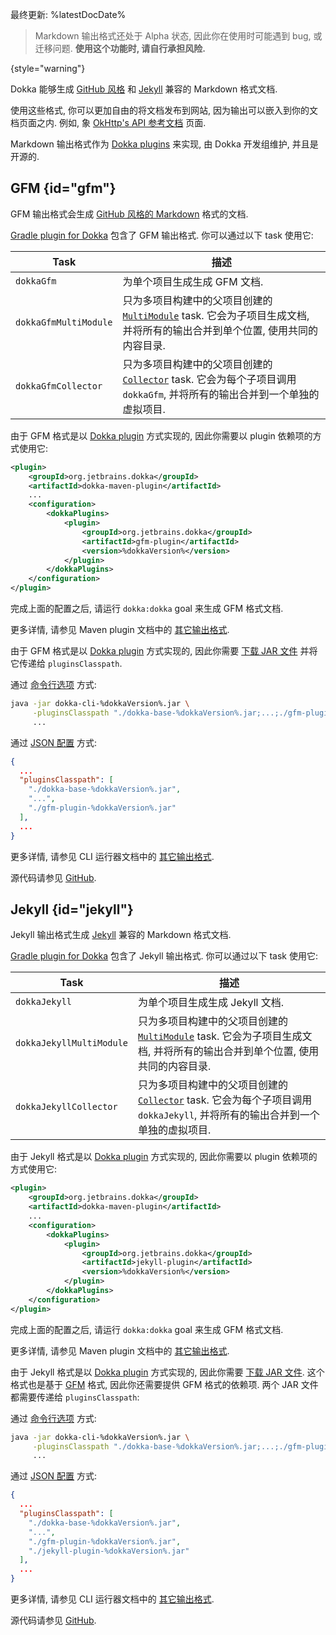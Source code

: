 [//]: # (title: Markdown)

最终更新: %latestDocDate%

> Markdown 输出格式还处于 Alpha 状态, 因此你在使用时可能遇到 bug, 或迁移问题.
> **使用这个功能时, 请自行承担风险.**
>
{style="warning"}

Dokka 能够生成 [GitHub 风格](#gfm) 和 [Jekyll](#jekyll) 兼容的 Markdown 格式文档.

使用这些格式, 你可以更加自由的将文档发布到网站, 因为输出可以嵌入到你的文档页面之内.
例如, 象 [OkHttp's API 参考文档](https://square.github.io/okhttp/4.x/okhttp/okhttp3/) 页面.

Markdown 输出格式作为 [Dokka plugins](dokka-plugins.md) 来实现, 由 Dokka 开发组维护, 并且是开源的.

## GFM {id="gfm"}

GFM 输出格式会生成 [GitHub 风格的 Markdown](https://github.github.com/gfm/) 格式的文档.

<tabs group="build-script">
<tab title="Gradle" group-key="kotlin">

[Gradle plugin for Dokka](dokka-gradle.md) 包含了 GFM 输出格式.
你可以通过以下 task 使用它:

| **Task**              | **描述**                                                                                                             |
|-----------------------|--------------------------------------------------------------------------------------------------------------------|
| `dokkaGfm`            | 为单个项目生成生成 GFM 文档.                                                                                                  |
| `dokkaGfmMultiModule` | 只为多项目构建中的父项目创建的 [`MultiModule`](dokka-gradle.md#multi-project-builds) task. 它会为子项目生成文档, 并将所有的输出合并到单个位置, 使用共同的内容目录. |
| `dokkaGfmCollector`   | 只为多项目构建中的父项目创建的 [`Collector`](dokka-gradle.md#collector-tasks) task. 它会为每个子项目调用 `dokkaGfm`, 并将所有的输出合并到一个单独的虚拟项目.   |

</tab>

<tab title="Maven" group-key="Maven">

由于 GFM 格式是以 [Dokka plugin](dokka-plugins.md#apply-dokka-plugins) 方式实现的,
因此你需要以 plugin 依赖项的方式使用它:

```xml
<plugin>
    <groupId>org.jetbrains.dokka</groupId>
    <artifactId>dokka-maven-plugin</artifactId>
    ...
    <configuration>
        <dokkaPlugins>
            <plugin>
                <groupId>org.jetbrains.dokka</groupId>
                <artifactId>gfm-plugin</artifactId>
                <version>%dokkaVersion%</version>
            </plugin>
        </dokkaPlugins>
    </configuration>
</plugin>
```

完成上面的配置之后, 请运行 `dokka:dokka` goal 来生成 GFM 格式文档.

更多详情, 请参见 Maven plugin 文档中的 [其它输出格式](dokka-maven.md#other-output-formats).

</tab>

<tab title="CLI" group-key="cli">

由于 GFM 格式是以 [Dokka plugin](dokka-plugins.md#apply-dokka-plugins) 方式实现的,
因此你需要
[下载 JAR 文件](https://repo1.maven.org/maven2/org/jetbrains/dokka/gfm-plugin/%dokkaVersion%/gfm-plugin-%dokkaVersion%.jar)
并将它传递给 `pluginsClasspath`.

通过 [命令行选项](dokka-cli.md#run-with-command-line-options) 方式:

```Bash
java -jar dokka-cli-%dokkaVersion%.jar \
     -pluginsClasspath "./dokka-base-%dokkaVersion%.jar;...;./gfm-plugin-%dokkaVersion%.jar" \
     ...
```

通过 [JSON 配置](dokka-cli.md#run-with-json-configuration) 方式:

```json
{
  ...
  "pluginsClasspath": [
    "./dokka-base-%dokkaVersion%.jar",
    "...",
    "./gfm-plugin-%dokkaVersion%.jar"
  ],
  ...
}
```

更多详情, 请参见 CLI 运行器文档中的 [其它输出格式](dokka-cli.md#other-output-formats).

</tab>
</tabs>

源代码请参见 [GitHub](https://github.com/Kotlin/dokka/tree/%dokkaVersion%/dokka-subprojects/plugin-gfm).

## Jekyll {id="jekyll"}

Jekyll 输出格式生成 [Jekyll](https://jekyllrb.com/) 兼容的 Markdown 格式文档.

<tabs group="build-script">
<tab title="Gradle" group-key="kotlin">

[Gradle plugin for Dokka](dokka-gradle.md) 包含了 Jekyll 输出格式.
你可以通过以下 task 使用它:

| **Task**                 | **描述**                                                                                                              |
|--------------------------|---------------------------------------------------------------------------------------------------------------------|
| `dokkaJekyll`            | 为单个项目生成生成 Jekyll 文档.                                                                                                |
| `dokkaJekyllMultiModule` | 只为多项目构建中的父项目创建的 [`MultiModule`](dokka-gradle.md#multi-project-builds) task. 它会为子项目生成文档, 并将所有的输出合并到单个位置, 使用共同的内容目录.  |
| `dokkaJekyllCollector`   | 只为多项目构建中的父项目创建的 [`Collector`](dokka-gradle.md#collector-tasks) task. 它会为每个子项目调用 `dokkaJekyll`, 并将所有的输出合并到一个单独的虚拟项目. |


</tab>

<tab title="Maven" group-key="Maven">

由于 Jekyll 格式是以 [Dokka plugin](dokka-plugins.md#apply-dokka-plugins) 方式实现的,
因此你需要以 plugin 依赖项的方式使用它:

```xml
<plugin>
    <groupId>org.jetbrains.dokka</groupId>
    <artifactId>dokka-maven-plugin</artifactId>
    ...
    <configuration>
        <dokkaPlugins>
            <plugin>
                <groupId>org.jetbrains.dokka</groupId>
                <artifactId>jekyll-plugin</artifactId>
                <version>%dokkaVersion%</version>
            </plugin>
        </dokkaPlugins>
    </configuration>
</plugin>
```

完成上面的配置之后, 请运行 `dokka:dokka` goal 来生成 GFM 格式文档.

更多详情, 请参见 Maven plugin 文档中的 [其它输出格式](dokka-maven.md#other-output-formats).

</tab>

<tab title="CLI" group-key="cli">

由于 Jekyll 格式是以 [Dokka plugin](dokka-plugins.md#apply-dokka-plugins) 方式实现的,
因此你需要
[下载 JAR 文件](https://repo1.maven.org/maven2/org/jetbrains/dokka/jekyll-plugin/%dokkaVersion%/jekyll-plugin-%dokkaVersion%.jar).
这个格式也是基于 [GFM](#gfm) 格式, 因此你还需要提供 GFM 格式的依赖项.
两个 JAR 文件都需要传递给 `pluginsClasspath`:

通过 [命令行选项](dokka-cli.md#run-with-command-line-options) 方式:

```Bash
java -jar dokka-cli-%dokkaVersion%.jar \
     -pluginsClasspath "./dokka-base-%dokkaVersion%.jar;...;./gfm-plugin-%dokkaVersion%.jar;./jekyll-plugin-%dokkaVersion%.jar" \
     ...
```

通过 [JSON 配置](dokka-cli.md#run-with-json-configuration) 方式:

```json
{
  ...
  "pluginsClasspath": [
    "./dokka-base-%dokkaVersion%.jar",
    "...",
    "./gfm-plugin-%dokkaVersion%.jar",
    "./jekyll-plugin-%dokkaVersion%.jar"
  ],
  ...
}
```

更多详情, 请参见 CLI 运行器文档中的 [其它输出格式](dokka-cli.md#other-output-formats).

</tab>
</tabs>

源代码请参见 [GitHub](https://github.com/Kotlin/dokka/tree/%dokkaVersion%/dokka-subprojects/plugin-jekyll).
